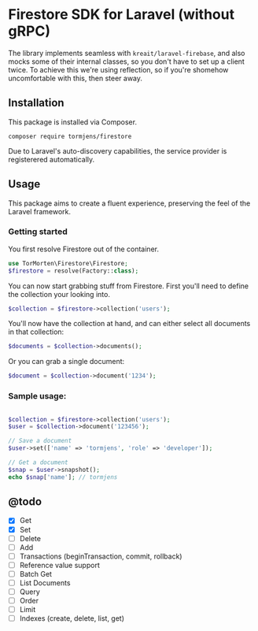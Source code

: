 # Firestore SDK for Laravel (without gRPC)

The library implements seamless with `kreait/laravel-firebase`, and also mocks some of their internal classes, so you
don't have to set up a client twice. To achieve this we're using reflection, so if you're shomehow uncomfortable with
this, then steer away.

## Installation

This package is installed via Composer.

    composer require tormjens/firestore

Due to Laravel's auto-discovery capabilities, the service provider is registerered automatically.

## Usage

This package aims to create a fluent experience, preserving the feel of the Laravel framework.

### Getting started

You first resolve Firestore out of the container.

```php 
use TorMorten\Firestore\Firestore;
$firestore = resolve(Factory::class);
```

You can now start grabbing stuff from Firestore. First you'll need to define the collection your looking into.

```php 
$collection = $firestore->collection('users');
```

You'll now have the collection at hand, and can either select all documents in that collection:

```php 
$documents = $collection->documents();
```

Or you can grab a single document:

```php 
$document = $collection->document('1234');
```

### Sample usage:

```php

$collection = $firestore->collection('users');
$user = $collection->document('123456');

// Save a document
$user->set(['name' => 'tormjens', 'role' => 'developer']);

// Get a document
$snap = $user->snapshot();
echo $snap['name']; // tormjens
```

## @todo

- [x] Get
- [x] Set
- [ ] Delete
- [ ] Add
- [ ] Transactions (beginTransaction, commit, rollback)
- [ ] Reference value support
- [ ] Batch Get
- [ ] List Documents
- [ ] Query
- [ ] Order
- [ ] Limit
- [ ] Indexes (create, delete, list, get)

